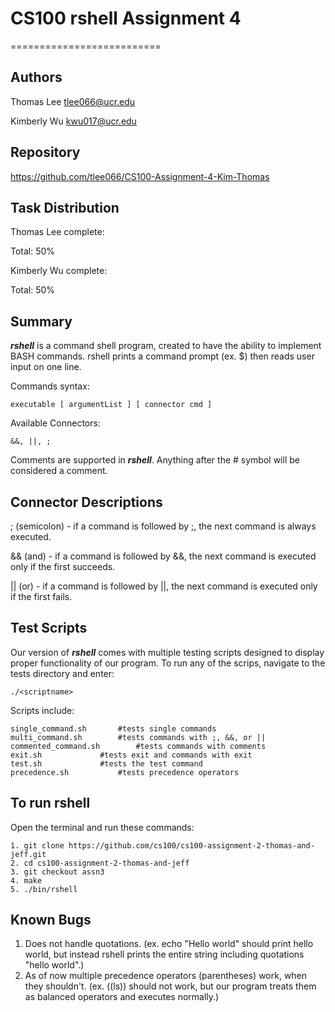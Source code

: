 # CS100 rshell Assignment 4
==========================

Authors
-------------
Thomas Lee
tlee066@ucr.edu

Kimberly Wu
kwu017@ucr.edu 

Repository
--------------
https://github.com/tlee066/CS100-Assignment-4-Kim-Thomas

Task Distribution
--------------
Thomas Lee complete:


Total: 50%

Kimberly Wu complete:


Total: 50%


Summary
--------------
***rshell*** is a command shell program, created to have the ability to implement BASH commands. rshell
prints a command prompt (ex. $) then reads user input on one line. 

Commands syntax:
```
executable [ argumentList ] [ connector cmd ]
```
Available Connectors:
```
&&, ||, ;
```
Comments are supported in ***rshell***.
Anything after the # symbol will be considered a comment.

Connector Descriptions
---------
; (semicolon) - if a command is followed by ;, the next command is always executed.

&& (and) - if a command is followed by &&, the next command is executed only if the first succeeds.

|| (or) - if a command is followed by ||, the next command is executed only if the first fails.

Test Scripts
----------
Our version of ***rshell*** comes with multiple testing scripts designed to display proper functionality
of our program. To run any of the scrips, navigate to the tests directory and enter:
```
./<scriptname>
```
Scripts include:
```
single_command.sh		#tests single commands
multi_command.sh		#tests commands with ;, &&, or ||
commented_command.sh		#tests commands with comments
exit.sh				#tests exit and commands with exit
test.sh             #tests the test command
precedence.sh           #tests precedence operators
```
To run rshell
---------
Open the terminal and run these commands:
```
1. git clone https://github.com/cs100/cs100-assignment-2-thomas-and-jeff.git
2. cd cs100-assignment-2-thomas-and-jeff
3. git checkout assn3
4. make
5. ./bin/rshell
```
Known Bugs
--------
1. Does not handle quotations. (ex. echo "Hello world" should print hello world, but instead rshell prints the entire string including quotations "hello world".)
2. As of now multiple precedence operators (parentheses) work, when they shouldn't. (ex. ((ls)) should not work, but our program treats them as balanced operators and executes normally.)


